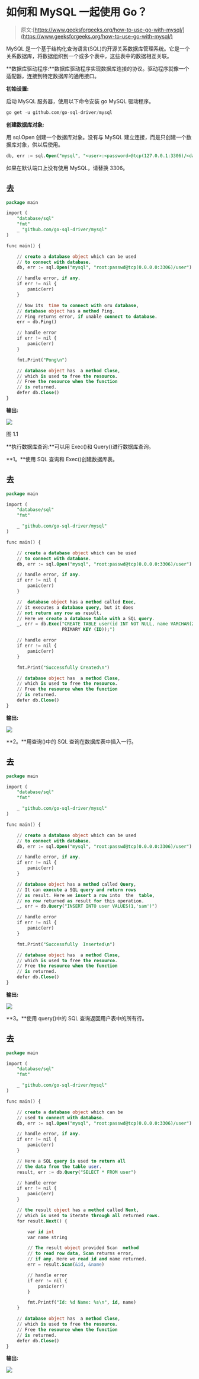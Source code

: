 # 如何和 MySQL 一起使用 Go？

> 原文:[https://www.geeksforgeeks.org/how-to-use-go-with-mysql/](https://www.geeksforgeeks.org/how-to-use-go-with-mysql/)

MySQL 是一个基于结构化查询语言(SQL)的开源关系数据库管理系统。它是一个关系数据库，将数据组织到一个或多个表中，这些表中的数据相互关联。

**数据库驱动程序:**数据库驱动程序实现数据库连接的协议。驱动程序就像一个适配器，连接到特定数据库的通用接口。

**初始设置:**

启动 MySQL 服务器，使用以下命令安装 go MySQL 驱动程序。

```sql
go get -u github.com/go-sql-driver/mysql
```

**创建数据库对象:**

用 sql.Open 创建一个数据库对象。没有与 MySQL 建立连接，而是只创建一个数据库对象，供以后使用。

```sql
db, err := sql.Open("mysql", "<user>:<password>@tcp(127.0.0.1:3306)/<database-name>")
```

如果在默认端口上没有使用 MySQL，请替换 3306。

## 去

```sql
package main

import (
    "database/sql"
    "fmt"
    _ "github.com/go-sql-driver/mysql"
)

func main() {

    // create a database object which can be used
    // to connect with database.
    db, err := sql.Open("mysql", "root:passwd@tcp(0.0.0.0:3306)/user")

    // handle error, if any.
    if err != nil {
        panic(err)
    }

    // Now its  time to connect with oru database,
    // database object has a method Ping.
    // Ping returns error, if unable connect to database.
    err = db.Ping()

    // handle error
    if err != nil {
        panic(err)
    }

    fmt.Print("Pong\n")

    // database object has  a method Close,
    // which is used to free the resource.
    // Free the resource when the function
    // is returned.
    defer db.Close()
}
```

**输出:**

![](img/718c7ca27ad0b0b6bd899c67e80ee6c9.png)

图 1.1

**执行数据库查询:**可以用 Exec()和 Query()进行数据库查询。

**1。**使用 SQL 查询和 Exec()创建数据库表。

## 去

```sql
package main

import (
    "database/sql"
    "fmt"

    _ "github.com/go-sql-driver/mysql"
)

func main() {

    // create a database object which can be used
    // to connect with database.
    db, err := sql.Open("mysql", "root:passwd@tcp(0.0.0.0:3306)/user")

    // handle error, if any.
    if err != nil {
        panic(err)
    }

    //  database object has a method called Exec,
    // it executes a database query, but it does
    // not return any row as result.
    // Here we create a database table with a SQL query.
    _, err = db.Exec("CREATE TABLE user(id INT NOT NULL, name VARCHAR(20),
                     PRIMARY KEY (ID));")

    // handle error
    if err != nil {
        panic(err)
    }

    fmt.Print("Successfully Created\n")

    // database object has  a method Close,
    // which is used to free the resource.
    // Free the resource when the function
    // is returned.
    defer db.Close()
}
```

**输出:**

![](img/3ebd965daa7af9bda06fa670be64ffc1.png)

**2。**用查询()中的 SQL 查询在数据库表中插入一行。

## 去

```sql
package main

import (
    "database/sql"
    "fmt"

    _ "github.com/go-sql-driver/mysql"
)

func main() {

    // create a database object which can be used
    // to connect with database.
    db, err := sql.Open("mysql", "root:passwd@tcp(0.0.0.0:3306)/user")

    // handle error, if any.
    if err != nil {
        panic(err)
    }

    // database object has a method called Query,
    // It can execute a SQL query and return rows
    // as result. Here we insert a row into  the  table,
    // no row returned as result for this operation.
    _, err = db.Query("INSERT INTO user VALUES(1,'sam')")

    // handle error
    if err != nil {
        panic(err)
    }

    fmt.Print("Successfully  Inserted\n")

    // database object has  a method Close,
    // which is used to free the resource.
    // Free the resource when the function
    // is returned.
    defer db.Close()
}
```

**输出:**

![](img/af69845543dca9b29670c3501760270e.png)

**3。**使用 query()中的 SQL 查询返回用户表中的所有行。

## 去

```sql
package main

import (
    "database/sql"
    "fmt"

    _ "github.com/go-sql-driver/mysql"
)

func main() {

    // create a database object which can be
    // used to connect with database.
    db, err := sql.Open("mysql", "root:passwd@tcp(0.0.0.0:3306)/user")

    // handle error, if any.
    if err != nil {
        panic(err)
    }

    // Here a SQL query is used to return all
    // the data from the table user.
    result, err := db.Query("SELECT * FROM user")

    // handle error
    if err != nil {
        panic(err)
    }

    // the result object has a method called Next,
    // which is used to iterate through all returned rows.
    for result.Next() {

        var id int
        var name string

        // The result object provided Scan  method
        // to read row data, Scan returns error,
        // if any. Here we read id and name returned.
        err = result.Scan(&id, &name)

        // handle error
        if err != nil {
            panic(err)
        }

        fmt.Printf("Id: %d Name: %s\n", id, name)
    }

    // database object has  a method Close,
    // which is used to free the resource.
    // Free the resource when the function
    // is returned.
    defer db.Close()
}
```

**输出:**

![](img/692cc7c9c2b25ea4681e35dc4d00f3b9.png)